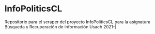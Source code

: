# InfoPoliticsCL
Repositorio para el scraper del proyecto InfoPoliticsCL para la asignatura Búsqueda y Recuperación de Información Usach 2021-|
